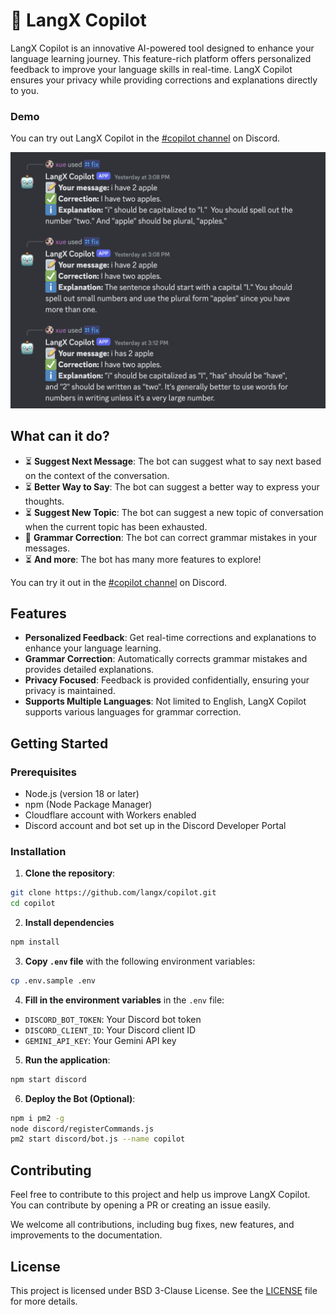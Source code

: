 # :robot: LangX Copilot

LangX Copilot is an innovative AI-powered tool designed to enhance your language learning journey. This feature-rich platform offers personalized feedback to improve your language skills in real-time. LangX Copilot ensures your privacy while providing corrections and explanations directly to you.

### Demo

You can try out LangX Copilot in the [#copilot channel](https://discord.langx.io) on Discord.

![Example](./assets/example.png)

## What can it do?

- :hourglass_flowing_sand: **Suggest Next Message**: The bot can suggest what to say next based on the context of the conversation.
- :hourglass_flowing_sand: **Better Way to Say**: The bot can suggest a better way to express your thoughts.
- :hourglass_flowing_sand: **Suggest New Topic**: The bot can suggest a new topic of conversation when the current topic has been exhausted.
- :construction: **Grammar Correction**: The bot can correct grammar mistakes in your messages.
- :hourglass_flowing_sand: **And more**: The bot has many more features to explore!

You can try it out in the [#copilot channel](https://discord.langx.io) on Discord.

## Features

- **Personalized Feedback**: Get real-time corrections and explanations to enhance your language learning.
- **Grammar Correction**: Automatically corrects grammar mistakes and provides detailed explanations.
- **Privacy Focused**: Feedback is provided confidentially, ensuring your privacy is maintained.
- **Supports Multiple Languages**: Not limited to English, LangX Copilot supports various languages for grammar correction.

## Getting Started

### Prerequisites

- Node.js (version 18 or later)
- npm (Node Package Manager)
- Cloudflare account with Workers enabled
- Discord account and bot set up in the Discord Developer Portal

### Installation

1. **Clone the repository**:

```sh
git clone https://github.com/langx/copilot.git
cd copilot
```

2. **Install dependencies**

```sh
npm install
```

3. **Copy `.env` file** with the following environment variables:

```sh
cp .env.sample .env
```

4. **Fill in the environment variables** in the `.env` file:

- `DISCORD_BOT_TOKEN`: Your Discord bot token
- `DISCORD_CLIENT_ID`: Your Discord client ID
- `GEMINI_API_KEY`: Your Gemini API key

5. **Run the application**:

```sh
npm start discord
```

6. **Deploy the Bot (Optional)**:

```sh
npm i pm2 -g
node discord/registerCommands.js
pm2 start discord/bot.js --name copilot
```

## Contributing

Feel free to contribute to this project and help us improve LangX Copilot. You can contribute by opening a PR or creating an issue easily.

We welcome all contributions, including bug fixes, new features, and improvements to the documentation.

## License

This project is licensed under BSD 3-Clause License. See the [LICENSE](LICENSE) file for more details.

```

```
